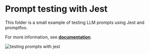 # Prompt testing with Jest

This folder is a small example of testing LLM prompts using Jest and promptfoo.

For more information, see **[documentation](https://promptfoo.dev/docs/integrations/jest)**.

![testing prompts with jest](https://github.com/typpo/promptfoo/assets/310310/a9c5b96c-d4ea-42fd-8ce9-704098195e33)
